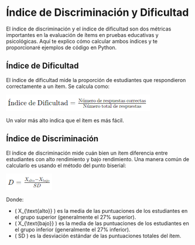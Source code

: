 # Índice de Discriminación y Dificultad

El índice de discriminación y el índice de dificultad son dos métricas importantes en la evaluación de ítems en pruebas educativas y psicológicas. Aquí te explico cómo calcular ambos índices y te proporcionaré ejemplos de código en Python.

## Índice de Dificultad

El índice de dificultad mide la proporción de estudiantes que respondieron correctamente a un ítem. Se calcula como:

![alt text](image.png)

Un valor más alto indica que el ítem es más fácil.

## Índice de Discriminación

El índice de discriminación mide cuán bien un ítem diferencia entre estudiantes con alto rendimiento y bajo rendimiento. Una manera común de calcularlo es usando el método del punto biserial:

![alt text](image-1.png)

Donde:

- \( X_{\text{alto}} \) es la media de las puntuaciones de los estudiantes en el grupo superior (generalmente el 27% superior).
- \( X_{\text{bajo}} \) es la media de las puntuaciones de los estudiantes en el grupo inferior (generalmente el 27% inferior).
- \( SD \) es la desviación estándar de las puntuaciones totales del ítem.